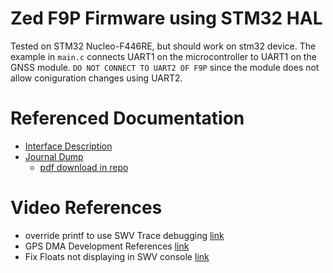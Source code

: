 # Zed F9P Firmware using STM32 HAL
Tested on STM32 Nucleo-F446RE, but should work on stm32 device. The example in `main.c` connects UART1 on the microcontroller to UART1 on the GNSS module. `DO NOT CONNECT TO UART2 OF F9P` since the module does not allow coniguration changes using UART2. 

# Referenced Documentation
- [Interface Description](https://content.u-blox.com/sites/default/files/documents/u-blox-F9-HPG-1.13_InterfaceDescription_UBX-21023318.pdf)
- [Journal Dump](https://docs.google.com/document/d/1aJ1K6xspJr7Fzseq05Ad5D2fW64Y2SJVbcG4NPxoBFQ/edit?usp=sharing)
    - [pdf download in repo](GPS_Firmware_DMA\ZED-F9P-GNSS-Firmware-Journal.pdf)

# Video References
- override printf to use SWV Trace debugging [link](https://www.youtube.com/watch?v=sPzQ5CniWtw)
- GPS DMA Development References [link](https://www.youtube.com/watch?v=Bo6MC5A8uTE)
- Fix Floats not displaying in SWV console [link](https://www.youtube.com/watch?v=kAhRdpLDc84)
